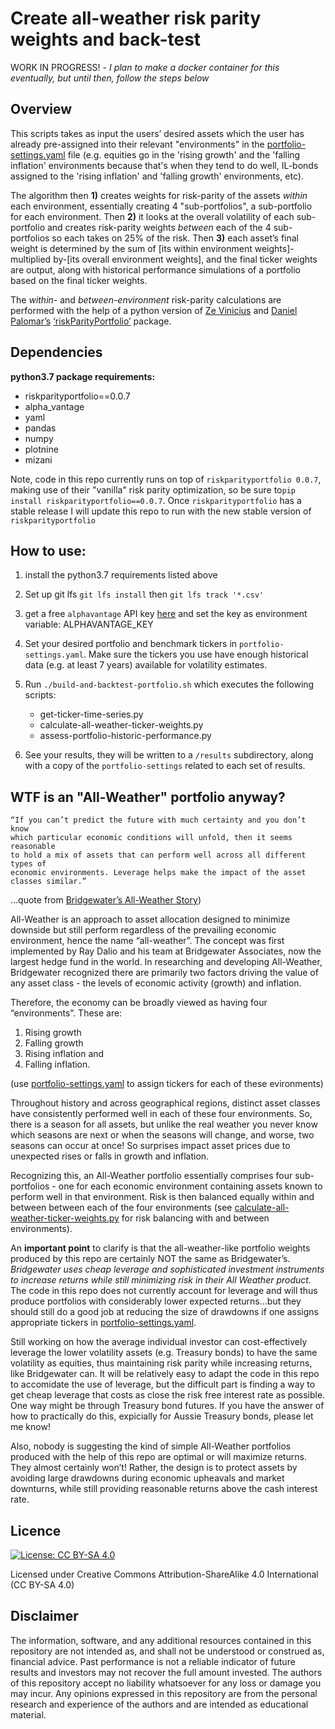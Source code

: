 # Create all-weather risk parity weights and back-test

WORK IN PROGRESS! - _I plan to make a docker container for this eventually, but until then, follow the steps below_

## Overview 
This scripts takes as input the users’ desired assets which the user has already pre-assigned into their relevant "environments" in the [portfolio-settings.yaml](portfolio-settings.yaml) file (e.g. equities go in the 'rising growth' and the 'falling inflation' environments because that's when they tend to do well, IL-bonds assigned to the 'rising inflation' and 'falling growth' environments, etc). 

The algorithm then **1)** creates weights for risk-parity of the assets *within* each environment, essentially creating 4 "sub-portfolios", a sub-portfolio for each environment. Then **2)** it looks at the overall volatility of each sub-portfolio and creates risk-parity weights *between* each of the 4 sub-portfolios so each takes on 25% of the risk. Then **3)** each asset’s final weight is determined by the sum of [its within environment weights]-multiplied by-[its overall environment weights], and the final ticker weights are output, along with historical performance simulations of a portfolio based on the final ticker weights. 

The *within-* and *between-environment* risk-parity calculations are performed with the help of a python version of [Ze Vinicius][3] and [Daniel Palomar’s][4] [‘riskParityPortfolio’][5] package.

## Dependencies 
**python3.7 package requirements:**

- riskparityportfolio==0.0.7
- alpha_vantage
- yaml
- pandas 
- numpy
- plotnine
- mizani

Note, code in this repo currently runs on top of `riskparityportfolio 0.0.7`, making use of their "vanilla" risk parity optimization, so be sure to`pip install riskparityportfolio==0.0.7`. Once `riskparityportfolio` has a stable release I will update this repo to run with the new stable version of `riskparityportfolio`

## How to use:

1. install the python3.7 requirements listed above
2. Set up git lfs `git lfs install` then `git lfs track '*.csv'`
3. get a free `alphavantage` API key [here][1] and set the key as environment variable: ALPHAVANTAGE_KEY
4. Set your desired portfolio and benchmark tickers in `portfolio-settings.yaml`. Make sure the tickers you use have enough historical data (e.g. at least 7 years) available for volatility estimates. 
5. Run `./build-and-backtest-portfolio.sh` which executes the following scripts:
	- get-ticker-time-series.py
	- calculate-all-weather-ticker-weights.py
	- assess-portfolio-historic-performance.py

6. See your results, they will be written to a `/results` subdirectory, along with a copy of the `portfolio-settings` related to each set of results.  

## WTF is an "All-Weather" portfolio anyway?

```
“If you can’t predict the future with much certainty and you don’t know 
which particular economic conditions will unfold, then it seems reasonable 
to hold a mix of assets that can perform well across all different types of 
economic environments. Leverage helps make the impact of the asset 
classes similar.”
``` 
...quote from [Bridgewater’s All-Weather Story][2])

All-Weather is an approach to asset allocation designed to minimize downside but still perform regardless of the prevailing economic environment, hence the name “all-weather”.  The concept was first implemented by Ray Dalio and his team at Bridgewater Associates, now the largest hedge fund in the world. In researching and developing All-Weather, Bridgewater recognized there are primarily two factors driving the value of any asset class - the levels of economic activity (growth) and inflation. 

Therefore, the economy can be broadly viewed as having four “environments”. These are:

1. Rising growth 
2. Falling growth 
3. Rising inflation and
4. Falling inflation. 

(use [portfolio-settings.yaml](portfolio-settings.yaml) to assign tickers for each of these evironments)

Throughout history and across geographical regions, distinct asset classes have consistently performed well in each of these four environments. So, there is a season for all assets, but unlike the real weather  you never know which seasons are next or when the seasons will change, and worse, two seasons can occur at once! So surprises impact asset prices due to unexpected rises or falls in growth and inflation.

Recognizing this, an All-Weather portfolio essentially comprises four sub-portfolios - one for each economic environment containing assets known to perform well in that environment. Risk is then balanced equally within and between between each of the four environments (see [calculate-all-weather-ticker-weights.py](calculate-all-weather-ticker-weights.py) for risk balancing with and between environments).

An **important point** to clarify is that the all-weather-like portfolio weights produced by this repo are certainly NOT the same as Bridgewater’s. *Bridgewater uses cheap leverage and sophisticated investment instruments to increase returns while still minimizing risk in their All Weather product.* The code in this repo does not currently account for leverage and will thus produce portfolios with considerably lower expected returns...but they should still do a good job at reducing the size of drawdowns if one assigns appropriate tickers in [portfolio-settings.yaml](portfolio-settings.yaml). 

Still working on how the average individual investor can cost-effectively leverage the lower volatility assets (e.g. Treasury bonds) to have the same volatility as equities, thus maintaining risk parity while increasing returns, like Bridgewater can. It will be relatively easy to adapt the code in this repo to accomidate the use of leverage, but the difficult part is finding a way to get cheap leverage that costs as close the risk free interest rate as possible. One way might be through Treasury bond futures. If you have the answer of how to practically do this, expicially for Aussie Treasury bonds, please let me know!

Also, nobody is suggesting the kind of simple All-Weather portfolios produced with the help of this repo are optimal or will maximize returns. They almost certainly won’t! Rather, the design is to protect assets by avoiding large drawdowns during economic upheavals and market downturns, while still providing reasonable returns above the cash interest rate.



## Licence
[![License: CC BY-SA 4.0](https://img.shields.io/badge/License-CC%20BY--SA%204.0-lightgrey.svg)](https://creativecommons.org/licenses/by-sa/4.0/)

Licensed under Creative Commons Attribution-ShareAlike 4.0 International (CC BY-SA 4.0)

## Disclaimer
The information, software, and any additional resources contained in this repository are not intended as, and shall not be understood or construed as, financial advice. Past performance is not a reliable indicator of future results and investors may not recover the full amount invested. The authors of this repository accept no liability whatsoever for any loss or damage you may incur. Any opinions expressed in this repository are from the personal research and experience of the authors and are intended as educational material.

[1]: https://www.alphavantage.co/support/#api-key
[2]: https://www.bridgewater.com/resources/all-weather-story.pdf
[3]: http://mirca.github.io/
[4]: http://www.danielppalomar.com/
[5]: https://github.com/dppalomar/riskParityPortfolio
